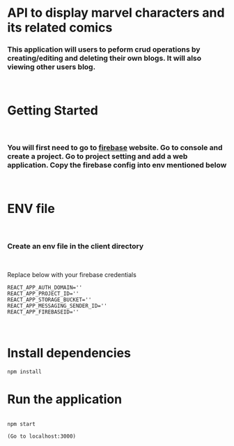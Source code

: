 # **API to display marvel characters and its related comics**

### This application will users to peform crud operations by creating/editing and deleting their own blogs. It will also viewing other users blog.

 <br>

# Getting Started

<br>

### You will first need to go to [firebase](https://firebase.google.com/) website. Go to console and create a project. Go to project setting and add a web application. Copy the firebase config into env mentioned below

<br>

# ENV file

<br>

### Create an env file in the client directory

<br>

Replace below with your firebase credentials

```
REACT_APP_AUTH_DOMAIN=''
REACT_APP_PROJECT_ID=''
REACT_APP_STORAGE_BUCKET=''
REACT_APP_MESSAGING_SENDER_ID=''
REACT_APP_FIREBASEID=''
```

<br>

 
# Install dependencies

```
npm install
```

# Run the application

```
 
npm start

(Go to localhost:3000)
```

<br>

 